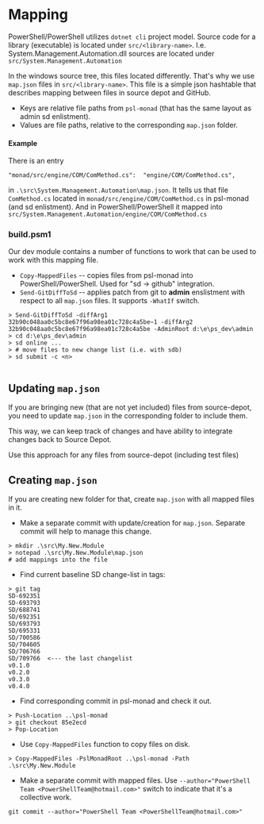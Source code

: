 # Mapping

PowerShell/PowerShell utilizes `dotnet cli` project model.
Source code for a library (executable) is located under `src/<library-name>`.
I.e. System.Management.Automation.dll sources are located under `src/System.Management.Automation`

In the windows source tree, this files located differently.
That's why we use `map.json` files in `src/<library-name>`.
This file is a simple json hashtable that describes mapping between files in source depot and GitHub.

* Keys are relative file paths from `psl-monad` (that has the same layout as admin sd enlistment).
* Values are file paths, relative to the corresponding `map.json` folder.

#### Example

There is an entry 

```
"monad/src/engine/COM/ComMethod.cs":  "engine/COM/ComMethod.cs",
```

in `.\src\System.Management.Automation\map.json`.
It tells us that file `ComMethod.cs` located in `monad/src/engine/COM/ComMethod.cs` in psl-monad (and sd enlistment).
And in PowerShell/PowerShell it mapped into `src/System.Management.Automation/engine/COM/ComMethod.cs`

### build.psm1

Our dev module contains a number of functions to work that can be used to work with this mapping file.

* `Copy-MappedFiles` -- copies files from psl-monad into PowerShell/PowerShell. Used for "sd -> github" integration.
* `Send-GitDiffToSd` -- applies patch from git to **admin** enslistment with respect to all `map.json` files. 
  It supports `-WhatIf` switch.

```
> Send-GitDiffToSd -diffArg1 32b90c048aa0c5bc8e67f96a98ea01c728c4a5be~1 -diffArg2 32b90c048aa0c5bc8e67f96a98ea01c728c4a5be -AdminRoot d:\e\ps_dev\admin 
> cd d:\e\ps_dev\admin
> sd online ...
> # move files to new change list (i.e. with sdb)
> sd submit -c <n>
 
```

## Updating `map.json`

If you are bringing new (that are not yet included) files from source-depot, you need to update `map.json` in the corresponding folder to include them.

This way, we can keep track of changes and have ability to integrate changes back to Source Depot.

Use this approach for any files from source-depot (including test files) 

## Creating `map.json`

If you are creating new folder for that, create `map.json` with all mapped files in it.

* Make a separate commit with update/creation for `map.json`.
  Separate commit will help to manage this change.

```
> mkdir .\src\My.New.Module
> notepad .\src\My.New.Module\map.json
# add mappings into the file
```

* Find current baseline SD change-list in tags:

```
> git tag
SD-692351
SD-693793
SD/688741
SD/692351
SD/693793
SD/695331
SD/700586
SD/704605
SD/706766
SD/709766  <--- the last changelist
v0.1.0
v0.2.0
v0.3.0
v0.4.0
```

* Find corresponding commit in psl-monad and check it out.

```
> Push-Location ..\psl-monad
> git checkout 85e2ecd
> Pop-Location
```

* Use `Copy-MappedFiles` function to copy files on disk.

```
> Copy-MappedFiles -PslMonadRoot ..\psl-monad -Path .\src\My.New.Module
```

* Make a separate commit with mapped files.
  Use `--author="PowerShell Team <PowerShellTeam@hotmail.com>"` switch to indicate that it's a collective work.

```
git commit --author="PowerShell Team <PowerShellTeam@hotmail.com>"
```
